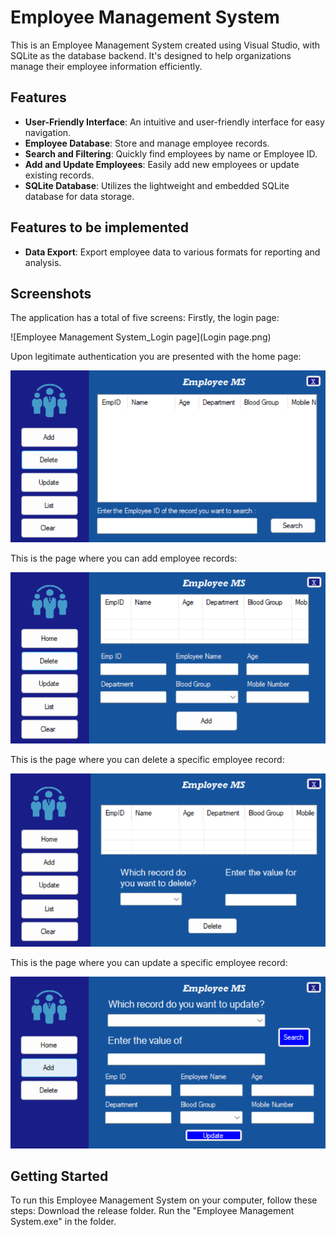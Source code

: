 # Employee Management System
This is an Employee Management System created using Visual Studio, with SQLite as the database backend. It's designed to help organizations manage their employee information efficiently.

## Features

- **User-Friendly Interface**: An intuitive and user-friendly interface for easy navigation.
- **Employee Database**: Store and manage employee records.
- **Search and Filtering**: Quickly find employees by name or Employee ID.
- **Add and Update Employees**: Easily add new employees or update existing records.
- **SQLite Database**: Utilizes the lightweight and embedded SQLite database for data storage.

## Features to be implemented
- **Data Export**: Export employee data to various formats for reporting and analysis.


## Screenshots
The application has a total of five screens:
Firstly, the login page:  

![Employee Management System_Login page](Login page.png)  

Upon legitimate authentication you are presented with the home page:  

![Employee Management System_Home page](Home.png)  

This is the page where you can add employee records:  

![Employee Management System_Add](Add.png)  

This is the page where you can delete a specific employee record:  

![Employee Management System_Delete](Delete.png)  

This is the page where you can update a specific employee record:  

![Employee Management System_Update](Update.png)  


## Getting Started

To run this Employee Management System on your computer, follow these steps:
Download the release folder. 
Run the "Employee Management System.exe" in the folder. 
